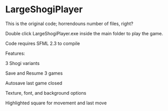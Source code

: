 # LargeShogiPlayer

This is the original code; horrendouns number of files, right?

Double click LargeShogiPlayer.exe inside the main folder to play the game.

Code requires SFML 2.3 to compile

Features:

  3 Shogi variants
  
  Save and Resume 3 games
  
  Autosave last game closed
  
  Texture, font, and background options
  
  Highlighted square for movement and last move

